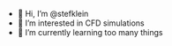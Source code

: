 - 👋 Hi, I’m @stefklein
- 👀 I’m interested in CFD simulations
- 🌱 I’m currently learning too many things

<!---
stefklein/stefklein is a ✨ special ✨ repository because its `README.md` (this file) appears on your GitHub profile.
You can click the Preview link to take a look at your changes.
--->
